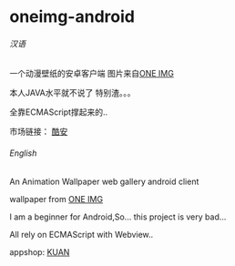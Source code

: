# oneimg-android
###### 汉语
一个动漫壁纸的安卓客户端  图片来自[ONE IMG](oneimg"oneimg.haotown.cn")

本人JAVA水平就不说了  特别渣。。。

全靠ECMAScript撑起来的..

市场链接：
[酷安](http://www.coolapk.com/apk/cn.haotowm.oneimg.client "http://www.coolapk.com/apk/cn.haotowm.oneimg.client")

###### English
An Animation Wallpaper web gallery android client

wallpaper from [ONE IMG](oneimg"oneimg.haotown.cn")

I am a beginner for Android,So... this project is very bad...

All rely on ECMAScript with Webview..

appshop:
[KUAN](http://www.coolapk.com/apk/cn.haotowm.oneimg.client "http://www.coolapk.com/apk/cn.haotowm.oneimg.client")
